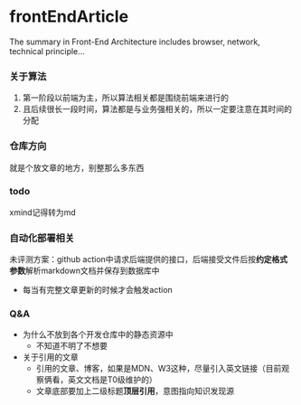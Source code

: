 # frontEndArticle
The summary in Front-End Architecture includes browser, network, technical principle...

### 关于算法
1. 第一阶段以前端为主，所以算法相关都是围绕前端来进行的
2. 且后续很长一段时间，算法都是与业务强相关的，所以一定要注意在其时间的分配

### 仓库方向
就是个放文章的地方，别整那么多东西

### todo
xmind记得转为md

### 自动化部署相关
未评测方案：github action中请求后端提供的接口，后端接受文件后按**约定格式参数**解析markdown文档并保存到数据库中
- 每当有完整文章更新的时候才会触发action
### Q&A
- 为什么不放到各个开发仓库中的静态资源中
  - 不知道不明了不想要
- 关于引用的文章
  - 引用的文章、博客，如果是MDN、W3这种，尽量引入英文链接（目前观察俩看，英文文档是T0级维护的）
  - 文章底部要加上二级标题**顶层引用**，意图指向知识发现源